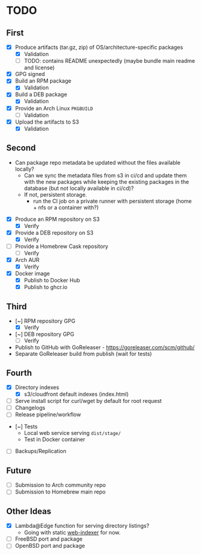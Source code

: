 # TODO

## First

* [x] Produce artifacts (tar.gz, zip) of OS/architecture-specific packages
    * [x] Validation
    * [ ] TODO: contains README unexpectedly (maybe bundle main readme and license)
* [x] GPG signed
* [x] Build an RPM package
    * [x] Validation
* [x] Build a DEB package
    * [x] Validation
* [x] Provide an Arch Linux `PKGBUILD`
    * [ ] Validation
* [x] Upload the artifacts to S3
    * [x] Validation

## Second

* Can package repo metadata be updated without the files available locally?
    * Can we sync the metadata files from s3 in ci/cd and update them with the
      new packages while keeping the existing packages in the database (but not
      locally available in ci/cd)?
    * If not, persistent storage.
        * run the CI job on a private runner with persistent storage (home +
          nfs or a container with?)

* [x] Produce an RPM repository on S3
    * [x] Verify
* [x] Provide a DEB repository on S3
    * [x] Verify
* [ ] Provide a Homebrew Cask repository
    * [ ] Verify
* [x] Arch AUR
    * [x] Verify
* [x] Docker image
    * [x] Publish to Docker Hub
    * [x] Publish to ghcr.io

## Third

* [~] RPM repository GPG
  * [x] Verify
* [~] DEB repository GPG
  * [ ] Verify

* Publish to GitHub with GoReleaser - <https://goreleaser.com/scm/github/>
* Separate GoReleaser build from publish (wait for tests)

## Fourth

* [x] Directory indexes
  * [x] s3/cloudfront default indexes (index.html)
* [ ] Serve install script for curl/wget by default for root request
* [ ] Changelogs
* [ ] Release pipeline/workflow
* [~] Tests
    * Local web service serving `dist/stage/`
    * Test in Docker container
* [ ] Backups/Replication

## Future

* [ ] Submission to Arch community repo
* [ ] Submission to Homebrew main repo

## Other Ideas

* [x] Lambda@Edge function for serving directory listings?
    * Going with static [web-indexer](https://github.com/joshbeard/web-indexer) for now.
* [ ] FreeBSD port and package
* [ ] OpenBSD port and package
